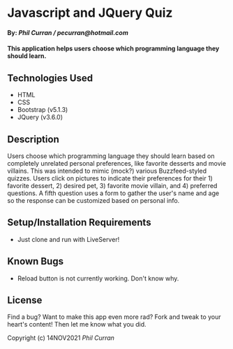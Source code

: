 # Javascript and JQuery Quiz

#### By: _Phil Curran / pecurran@hotmail.com_

#### This application helps users choose which programming language they should learn.

## Technologies Used

* HTML
* CSS
* Bootstrap (v5.1.3)
* JQuery (v3.6.0)  


## Description

Users choose which programming language they should learn based on completely unrelated personal preferences, like favorite desserts and movie villains.  This was intended to mimic (mock?) various Buzzfeed-styled quizzes. Users click on pictures to indicate their preferences for their 1) favorite dessert, 2) desired pet, 3) favorite movie villain, and 4) preferred questions.  A fifth question uses a form to gather the user's name and age so the response can be customized based on personal info.  


## Setup/Installation Requirements

* Just clone and run with LiveServer!  

## Known Bugs

* Reload button is not currently working.  Don't know why.  

## License

Find a bug?  Want to make this app even more rad?  Fork and tweak to your heart's content!  Then let me know what you did.  

Copyright (c) 14NOV2021 _Phil Curran_